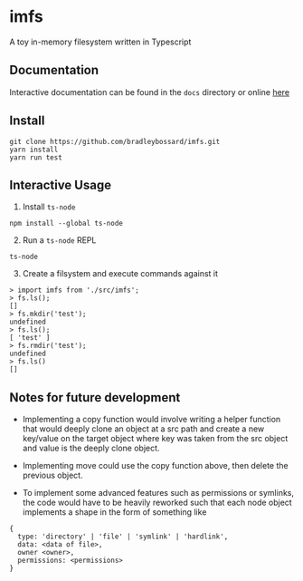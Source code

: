 # imfs

A toy in-memory filesystem written in Typescript

## Documentation

Interactive documentation can be found in the `docs` directory or online [here](https://bradleybossard.github.io/imfs/)

## Install

```
git clone https://github.com/bradleybossard/imfs.git
yarn install
yarn run test
```

## Interactive Usage

1.  Install `ts-node`

```
npm install --global ts-node
```

2. Run a `ts-node` REPL

```
ts-node
```

3. Create a filsystem and execute commands against it

```
> import imfs from './src/imfs';
> fs.ls();
[]
> fs.mkdir('test');
undefined
> fs.ls();
[ 'test' ]
> fs.rmdir('test');
undefined
> fs.ls()
[]
```

## Notes for future development

- Implementing a copy function would involve writing a helper
  function that would deeply clone an object at a src path and
  create a new key/value on the target object where key was taken
  from the src object and value is the deeply clone object.

- Implementing move could use the copy function above, then delete
  the previous object.

- To implement some advanced features such as permissions or symlinks,
  the code would have to be heavily reworked such that each node object
  implements a shape in the form of something like

```typscript
{
  type: 'directory' | 'file' | 'symlink' | 'hardlink',
  data: <data of file>,
  owner <owner>,
  permissions: <permissions>
}
```
